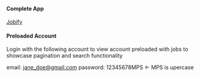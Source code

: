 #### Complete App

[Jobify](https://jobify-4fny.onrender.com)

#### Preloaded Account

Login with the following account to view account preloaded with jobs to showcase pagination and search functionality

email: jane_doe@gmail.com
password: 12345678MPS <- MPS is upercase

